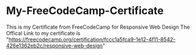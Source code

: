 # My-FreeCodeCamp-Certificate
This is my Certificate from FreeCodeCamp for Responsive Web Design
The Offical Link to my certificate is  "https://freecodecamp.org/certification/fccc1a5fca9-1e12-4f11-8542-426e1362eb2c/responsive-web-design"
